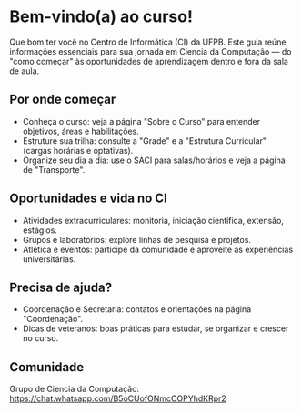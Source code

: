 # Bem-vindo(a) ao curso!
 Que bom ter você no Centro de Informática (CI) da UFPB. Este guia reúne informações essenciais para sua jornada em Ciencia da Computação — do "como começar" às oportunidades de aprendizagem dentro e fora da sala de aula.

## Por onde começar
- Conheça o curso: veja a página "Sobre o Curso" para entender objetivos, áreas e habilitações.
- Estruture sua trilha: consulte a "Grade" e a "Estrutura Curricular" (cargas horárias e optativas).
- Organize seu dia a dia: use o SACI para salas/horários e veja a página de "Transporte".

## Oportunidades e vida no CI
- Atividades extracurriculares: monitoria, iniciação científica, extensão, estágios.
- Grupos e laboratórios: explore linhas de pesquisa e projetos.
- Atlética e eventos: participe da comunidade e aproveite as experiências universitárias.

## Precisa de ajuda?
- Coordenação e Secretaria: contatos e orientações na página "Coordenação".
- Dicas de veteranos: boas práticas para estudar, se organizar e crescer no curso.

## Comunidade
Grupo de Ciencia da Computação: https://chat.whatsapp.com/B5oCUofONmcCOPYhdKRpr2